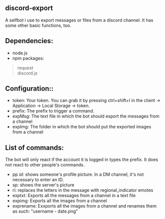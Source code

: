 ## discord-export
A selfbot i use to export messages or files from a discord channel. It has some other basic functions, too.

## Dependencies:

* node.js
* npm packages:  
> request  
> discord.js

## Configuration::
* token: Your token. You can grab it by pressing ctrl+shift+I in the client -> Application -> Local Storage -> token.
* prefix: The prefix to trigger a command. 
* expMsg: The text file in which the bot should export the messages from a channel
* expImg: The folder in which the bot should put the exported images from a channel

## List of commands:

The bot will only react if the account it is logged in types the prefix. It does not react to other people's commands.  
* pp *id*: shows someone's profile picture. In a DM channel, it's not necessary to enter an ID.
* sp: shows the server's picture
* ri: replaces the letters in the message with regional\_indicator emotes
* exptxt: Exports all the messages from a channel in a text file
* expimg: Exports all the images from a channel
* exprename: Exxports all the images from a channel and renames them as such: "username - date.png"
